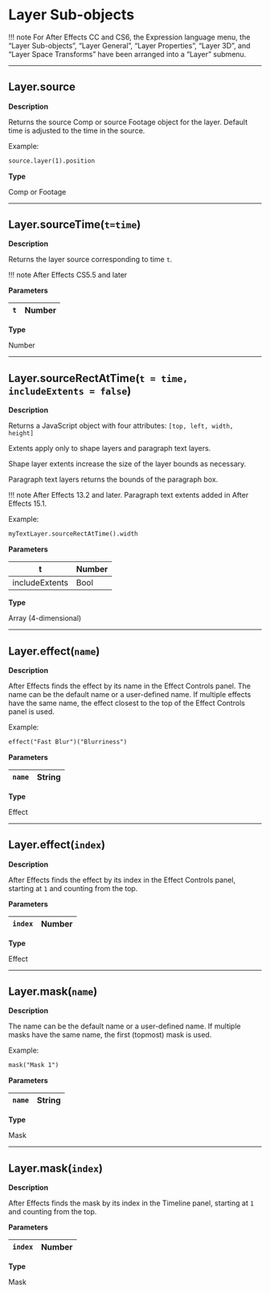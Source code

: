 # Layer Sub-objects

!!! note
    For After Effects CC and CS6, the Expression language menu, the “Layer Sub-objects”, “Layer General”, “Layer Properties”, “Layer 3D”, and “Layer Space Transforms” have been arranged into a “Layer” submenu.

---

## Layer.source

**Description**

Returns the source Comp or source Footage object for the layer. Default time is adjusted to the time in the source.

Example:

```default
source.layer(1).position
```

**Type**

Comp or Footage

---

## Layer.sourceTime(`t=time`)

**Description**

Returns the layer source corresponding to time `t`.

!!! note
    After Effects CS5.5 and later

**Parameters**

| `t`   | Number   |
|-------|----------|

**Type**

Number

---

## Layer.sourceRectAtTime(`t = time, includeExtents = false`)

**Description**

Returns a JavaScript object with four attributes: `[top, left, width, height]`

Extents apply only to shape layers and paragraph text layers.

Shape layer extents increase the size of the layer bounds as necessary.

Paragraph text layers returns the bounds of the paragraph box.

!!! note
    After Effects 13.2 and later.
Paragraph text extents added in After Effects 15.1.

Example:

```default
myTextLayer.sourceRectAtTime().width
```

**Parameters**

| t              | Number   |
|----------------|----------|
| includeExtents | Bool     |

**Type**

Array (4-dimensional)

---

## Layer.effect(`name`)

**Description**

After Effects finds the effect by its name in the Effect Controls panel. The name can be the default name or a user-defined name. If multiple effects have the same name, the effect closest to the top of the Effect Controls panel is used.

Example:

```default
effect("Fast Blur")("Blurriness")
```

**Parameters**

| `name`   | String   |
|----------|----------|

**Type**

Effect

---

## Layer.effect(`index`)

**Description**

After Effects finds the effect by its index in the Effect Controls panel, starting at `1` and counting from the top.

**Parameters**

| `index`   | Number   |
|-----------|----------|

**Type**

Effect

---

## Layer.mask(`name`)

**Description**

The name can be the default name or a user-defined name. If multiple masks have the same name, the first (topmost) mask is used.

Example:

```default
mask("Mask 1")
```

**Parameters**

| `name`   | String   |
|----------|----------|

**Type**

Mask

---

## Layer.mask(`index`)

**Description**

After Effects finds the mask by its index in the Timeline panel, starting at `1` and counting from the top.

**Parameters**

| `index`   | Number   |
|-----------|----------|

**Type**

Mask
